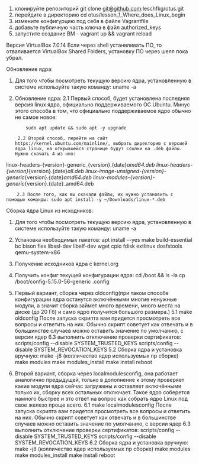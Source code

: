 1. клонируйте репозиторий git clone git@github.com:leschfkg/otus.git
2. перейдите в директорию cd otus/lesson_1_Where_does_Linux_begin
3. измените конфигурцию под себя в файле Vagrantfile
4. добавьте публичную часть ключа в файл authorized_keys
5. запустите создание ВМ - vagrant up && vagrant reload


Версия VirtualBox 7.0.14
Если через shell устанвливать ПО, то отваливается VirtualBox Shared Folders, установку ПО через шелл пока убрал.

Обновление ядра:

1. Для того чтобы посмотреть текущую версию ядра, установленную в системе используйте такую команду: uname -a
2. Обновление ядра:
        2.1 Первый способ, будет установлена последняя версия linux ядра, официально поддерживаемого ОС Ubuntu. Минус этого способа в том, что официально поддерживаемое ядро обычно не самое новое:

           sudo apt update && sudo apt -y upgrade 

        2.2 Второй способ, перейти на сайт https://kernel.ubuntu.com/mainline/, выбрать директорию с версией ядра linux, на открывшейся странице будут ссылки на .deb файлы. Нужно скачать 4 из них:

linux-headers-{version}-generic_{version}.{date}_amd64.deb
linux-headers-{version}_{version}.{date}_all.deb
linux-image-unsigned-{version}-generic_{version}.{date}_amd64.deb
linux-modules-{version}-generic_{version}.{date}_amd64.deb

        2.3 После того, как вы скачали файлы, их нужно установить с помощью команды: sudo apt install -y ~/Downloads/linux-*.deb

Сборка ядра Linux из исходников:

1. Для того чтобы посмотреть текущую версию ядра, установленную в системе используйте такую команду: uname -a
2. Установка необходимых пакетов:
    apt install --yes make build-essential bc bison flex libssl-dev libelf-dev wget cpio fdisk extlinux dosfstools qemu-system-x86
3. Получение исходников ядра с kernel.org
4. Получить конфиг текущей конфигурации ядра:
    cd /boot && ls -la 
    cp /boot/config-5.15.0-56-generic .config

5. Первый вариант, сборка через oldconfig(при таком способе конфигурации ядра останутся включёнными многие ненужные модули, а значит сборка займет много времени, много места на диске (до 20 Гб) и само ядро получится большого размера.)
        5.1 make oldconfig
            После запуска скрипта вам придется просмотреть все вопросы и ответить на них. Обычно скрипт советует как отвечать и в большинстве случаев можно оставить значение по умолчанию, с версии ядер 6.3 выполнить отключение проверки сертификатов:
            scripts/config --disable SYSTEM_TRUSTED_KEYS
            scripts/config --disable SYSTEM_REVOCATION_KEYS
        5.2 Сборка ядра и установка вручную:
            make  -j8 (колличество ядер используемых пр сборке)
            make modules
            make modules_install
            make install
            reboot
6. Второй вариант, сборка через localmodulesconfig, она работает аналогично предыдущей, только в дополнение к этому проверяет какие модули ядра сейчас загружены и оставляет включёнными только их, сборку всех остальных отключает. Такое ядро соберется намного быстрее и это ответ на вопрос как собрать ядро Linux под свое железо  проще всего.
        6.1 make localmodulesconfig
            После запуска скрипта вам придется просмотреть все вопросы и ответить на них. Обычно скрипт советует как отвечать и в большинстве случаев можно оставить значение по умолчанию, с версии ядер 6.3 выполнить отключение проверки сертификатов:
            scripts/config --disable SYSTEM_TRUSTED_KEYS
            scripts/config --disable SYSTEM_REVOCATION_KEYS
        6.2 Сборка ядра и установка вручную:
            make  -j8 (колличество ядер используемых пр сборке)
            make modules
            make modules_install
            make install
            reboot
